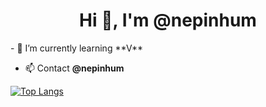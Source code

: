 <h1 align="center">Hi 👋, I'm @nepinhum</h1>
- 🌱 I’m currently learning **V**

- 📫 Contact **@nepinhum**

[![Top Langs](https://github-readme-stats.vercel.app/api/top-langs/?username=anuraghazra)](https://github.com/nxpinhum5326)
